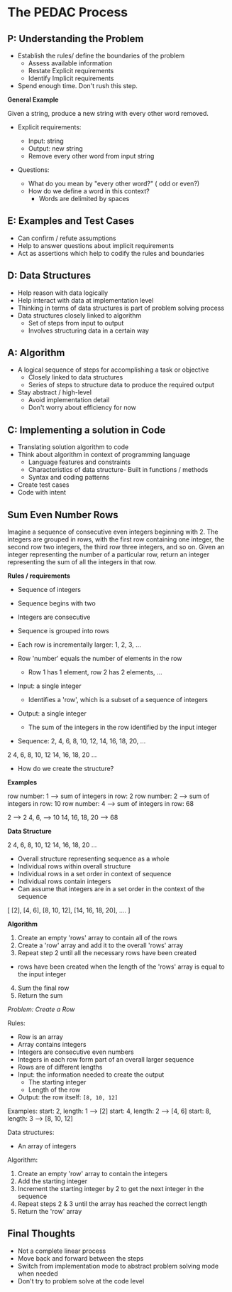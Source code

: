 # The PEDAC Process

## P: Understanding the Problem

- Establish the rules/ define the boundaries of the problem
    - Assess available information
    - Restate Explicit requirements
    - Identify Implicit requirements
- Spend enough time. Don't rush this step.

**General Example**

Given a string, produce a new string with every other word removed.

- Explicit requirements:
  - Input: string
  - Output: new string
  - Remove every other word from input string

- Questions:
  - What do you mean by "every other word?" ( odd or even?)
  - How do we define a word in this context?
    - Words are delimited by spaces

## E: Examples and Test Cases

- Can confirm / refute assumptions
- Help to answer questions about implicit requirements
- Act as assertions which help to codify the rules and boundaries



## D: Data Structures

- Help reason with data logically
- Help interact with data at implementation level
- Thinking in terms of data structures is part of problem solving process
- Data structures closely linked to algorithm
  - Set of steps from input to output
  - Involves structuring data in a certain way

## A: Algorithm

- A logical sequence of steps for accomplishing a task or objective
  - Closely linked to data structures
  - Series of steps to structure data to produce the required output
- Stay abstract / high-level
  - Avoid implementation detail
  - Don't worry about efficiency for now


## C: Implementing a solution in Code

- Translating solution algorithm to code
- Think about algorithm in context of programming language
  - Language features and constraints
  - Characteristics of data structure- Built in functions / methods
  - Syntax and coding patterns
- Create test cases
- Code with intent

## Sum Even Number Rows

Imagine a sequence of consecutive even integers beginning with 2. The integers
are grouped in rows, with the first row containing one integer, the second row
two integers, the third row three integers, and so on. Given an integer
representing the number of a particular row, return an integer representing the
sum of all the integers in that row.

**Rules / requirements**

- Sequence of integers
- Sequence begins with two
- Integers are consecutive
- Sequence is grouped into rows
- Each row is incrementally larger: 1, 2, 3, ...
- Row 'number' equals the number of elements in the row
  - Row 1 has 1 element, row 2 has 2 elements, ...
- Input: a single integer
  - Identifies a 'row', which is a subset of a sequence of integers
- Output: a single integer
  - The sum of the integers in the row identified by the input integer

- Sequence: 
2, 4, 6, 8, 10, 12, 14, 16, 18, 20, ...

2
4, 6,
8, 10, 12
14, 16, 18, 20
...

- How do we create the structure?

**Examples**

row number: 1 --> sum of integers in row: 2
row number: 2 --> sum of integers in row: 10
row number: 4 --> sum of integers in row: 68

2 --> 2
4, 6, --> 10
14, 16, 18, 20 --> 68

**Data Structure**


2
4, 6,
8, 10, 12
14, 16, 18, 20
...

- Overall structure representing sequence as a whole
- Individual rows within overall structure
- Individual rows in a set order in context of sequence
- Individual rows contain integers
- Can assume that integers are in a set order in the context of the sequence

[
  [2],
  [4, 6],
  [8, 10, 12],
  [14, 16, 18, 20],
  ....
]

**Algorithm**

1. Create an empty 'rows' array to contain all of the rows
2. Create a 'row' array and add it to the overall 'rows' array
3. Repeat step 2 until all the necessary rows have been created
  - rows have been created when the length of the 'rows' array is equal to the
    input integer
4. Sum the final row
5. Return the sum

*Problem: Create a Row*

Rules:
- Row is an array
- Array contains integers
- Integers are consecutive even numbers
- Integers in each row form part of an overall larger sequence
- Rows are of different lengths
- Input: the information needed to create the output
  - The starting integer
  - Length of the row
- Output: the row itself: `[8, 10, 12]`

Examples:
start: 2, length: 1 --> [2]
start: 4, length: 2 --> [4, 6]
start: 8, length: 3 --> [8, 10, 12]

Data structures: 
- An array of integers

Algorithm:
1. Create an empty 'row' array to contain the integers
2. Add the starting integer
3. Increment the starting integer by 2 to get the next integer in the sequence
4. Repeat steps 2 & 3 until the array has reached the correct length
5. Return the 'row' array

## Final Thoughts

- Not a complete linear process
- Move back and forward between the steps
- Switch from implementation mode to abstract problem solving mode when needed
- Don't try to problem solve at the code level
